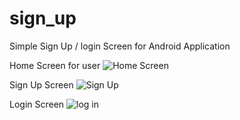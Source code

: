 
# sign_up
Simple Sign Up /  login Screen for Android Application

Home Screen for user
![Home Screen](https://user-images.githubusercontent.com/99285991/160795007-0753d3e2-29a4-4845-bdef-2839d9ab08e1.png)

Sign Up Screen
![Sign Up](https://user-images.githubusercontent.com/99285991/160795138-fe2f24c0-f83a-4ebc-a5f1-bd7d6448791c.png)

Login Screen
![log in](https://user-images.githubusercontent.com/99285991/160795230-c094ed8c-45f9-4cd8-9336-2c5ddb8fdc68.png)
